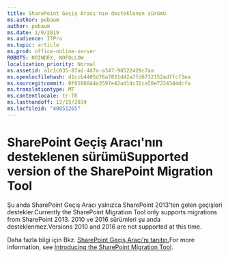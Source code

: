 ```yaml
---
title: SharePoint Geçiş Aracı'nın desteklenen sürümü
ms.author: pebaum
author: pebaum
ms.date: 1/9/2019
ms.audience: ITPro
ms.topic: article
ms.prod: office-online-server
ROBOTS: NOINDEX, NOFOLLOW
localization_priority: Normal
ms.assetid: a1c1c035-87ad-4d7a-a347-98522429c7aa
ms.openlocfilehash: d1ccb4405d76a7831d42a7fd6732152adffcf3ea
ms.sourcegitcommit: 0f0186044a3597e42ad14c32ca58e7224344dcfa
ms.translationtype: MT
ms.contentlocale: tr-TR
ms.lasthandoff: 12/15/2019
ms.locfileid: "40051265"
---
```

# <a name="supported-version-of-the-sharepoint-migration-tool"></a><span data-ttu-id="8a5be-102">SharePoint Geçiş Aracı'nın desteklenen sürümü</span><span class="sxs-lookup"><span data-stu-id="8a5be-102">Supported version of the SharePoint Migration Tool</span></span>



<span data-ttu-id="8a5be-103">Şu anda SharePoint Geçiş Aracı yalnızca SharePoint 2013'ten gelen geçişleri destekler.</span><span class="sxs-lookup"><span data-stu-id="8a5be-103">Currently the SharePoint Migration Tool only supports migrations from SharePoint 2013.</span></span> <span data-ttu-id="8a5be-104">2010 ve 2016 sürümleri şu anda desteklenmez.</span><span class="sxs-lookup"><span data-stu-id="8a5be-104">Versions 2010 and 2016 are not supported at this time.</span></span>
  
<span data-ttu-id="8a5be-105">Daha fazla bilgi için Bkz. [SharePoint Geçiş Aracı'nı tanıtın.](https://go.microsoft.com/fwlink/?linkid=2044765&amp;clcid=0x409)</span><span class="sxs-lookup"><span data-stu-id="8a5be-105">For more information, see [Introducing the SharePoint Migration Tool](https://go.microsoft.com/fwlink/?linkid=2044765&amp;clcid=0x409).</span></span>
  

